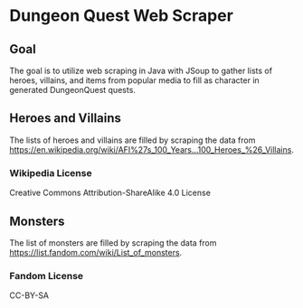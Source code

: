 # Dungeon Quest Web Scraper 

## Goal
The goal is to utilize web scraping in Java with JSoup
to gather lists of heroes, villains, and items from popular
media to fill as character in generated DungeonQuest quests.

## Heroes and Villains
The lists of heroes and villains are filled by scraping
the data from https://en.wikipedia.org/wiki/AFI%27s_100_Years...100_Heroes_%26_Villains.

### Wikipedia License 
Creative Commons Attribution-ShareAlike 4.0 License

## Monsters
The list of monsters are filled by scraping the data from https://list.fandom.com/wiki/List_of_monsters.

### Fandom License
CC-BY-SA
